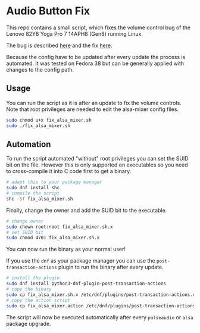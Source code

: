 # Audio Button Fix
This repo contains a small script, which fixes the volume control bug of the Lenovo 82Y8 Yoga Pro 7 14APH8 (Gen8) running Linux.

The bug is described [here](https://gist.github.com/then4p/d0579cde2fb7729eddfd28ff4a160930) and the fix [here](https://askubuntu.com/questions/1119938/audio-volume-doesnt-change/1204558#1204558).

Because the config have to be updated after every update the process is automated.
It was tested on Fedora 38 but can be generally applied with changes to the config path.

## Usage
You can run the script as it is after an update to fix the volume controls.
Note that root privileges are needed to edit the alsa-mixer config files.

```bash
sudo chmod u+x fix_alsa_mixer.sh
sudo ./fix_alsa_mixer.sh
```

## Automation
To run the script automated "without" root privileges you can set the SUID bit on the file. However this is only supported on executables so you need to cross-compile it into C code first to get a binary.

```bash
# adapt this to your package manager
sudo dnf install shc
# compile the script
shc -Sf fix_alsa_mixer.sh
```

Finally, change the owner and add the SUID bit to the executable.
```bash
# change owner
sudo chown root:root fix_alsa_mixer.sh.x
# set SUID bit
sudo chmod 4701 fix_alsa_mixer.sh.x
```

You can now run the binary as your normal user! 

If you use the `dnf` as your package manager you can use the `post-transaction-actions` plugin to run the binary after every update.

```bash
# install the plugin
sudo dnf install python3-dnf-plugin-post-transaction-actions
# copy the binary
sudo cp fix_alsa_mixer.sh.x /etc/dnf/plugins/post-transaction-actions.d/
# copy the action script
sudo cp fix_alsa_mixer.action /etc/dnf/plugins/post-transaction-actions.d/
```

The script will now be executed automatically after every `pulseaudio` or `alsa` package upgrade.